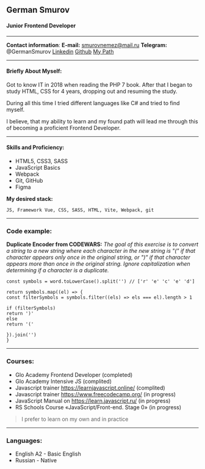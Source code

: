 
## German Smurov


#### Junior Frontend Developer

---


__Contact information__:
__E-mail:__ smurovnemez@mail.ru
__Telegram:__ @GermanSmurov
[Linkedin](https://www.linkedin.com/in/badvoice-developer/)
[Github](https://github.com/BadVoice)
[My Path](https://smartprogress.do/goal/406821/)

---

#### Briefly About Myself:

Got to know IT in 2018 when reading the PHP 7 book.
After that I began to study HTML, CSS for 4 years, dropping out and resuming the study.

During all this time I tried different languages like C# and tried to find myself.

I believe, that my ability to learn and my found path will lead me through this of becoming a proficient Frontend Developer.


---

#### Skills and Proficiency:
* HTML5, CSS3, SASS
* JavaScript Basics
* Webpack
* Git, GitHub
* Figma

__My desired stack:__

``` JS, Framework Vue, CSS, SASS, HTML, Vite, Webpack, git ```

---

### Code example:

__Duplicate Encoder from CODEWARS:__
*The goal of this exercise is to convert a string to a new string where each character in the new string is "(" if that character appears only once in the original string, or ")" if that character appears more than once in the original string. Ignore capitalization when determining if a character is a duplicate.*

``` const duplicateEncode = (word) => {
const symbols = word.toLowerCase().split('') // ['r' 'e' 'c' 'e' 'd']

return symbols.map((el) => {
const filterSymbols = symbols.filter((els) => els === el).length > 1

if (filterSymbols)
return ')'
else
return '('

}).join('')
}
```

---

### Courses:
* Glo Academy Frontend Developer (completed)
* Glo Academy Intensive JS (complited)
* Javascript trainer https://learnjavascript.online/ (complited)
* Javascript trainer https://www.freecodecamp.org/ (in progress)
* JavaScript Manual on https://learn.javascript.ru/ (in progress)
* RS Schools Course «JavaScript/Front-end. Stage 0» (in progress)

> I prefer to learn on my own and in practice

---

### Languages:
* English A2 - Basic English
* Russian - Native
